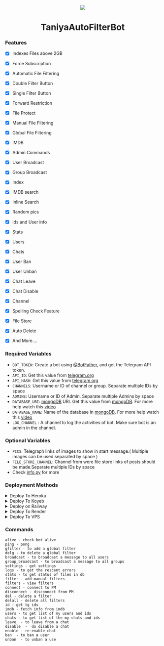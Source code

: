<p align="center">
  <img src="https://telegram.me/share/url?url=https://graph.org/file/39fdd9beaaf070b10a987.jpg">
</p>
<h1 align="center">
  <b>TaniyaAutoFilterBot</b>

### Features

- [x] Indexes Files above 2GB
- [x] Force Subscription
- [x] Automatic File Filtering
- [x] Double Filter Button
- [x] Single Filter Button
- [x] Forward Restriction
- [x] File Protect
- [x] Manual File Filtering
- [x] Global File Filtering
- [x] IMDB
- [x] Admin Commands
- [x] User Broadcast
- [x] Group Broadcast
- [x] Index
- [x] IMDB search
- [x] Inline Search
- [x] Random pics
- [x] ids and User info 
- [x] Stats
- [x] Users
- [x] Chats
- [x] User Ban
- [x] User Unban
- [x] Chat Leave
- [x] Chat Disable
- [x] Channel
- [x] Spelling Check Feature
- [x] File Store
- [x] Auto Delete
- [x] And More....


### Required Variables
* `BOT_TOKEN`: Create a bot using [@BotFather](https://telegram.dog/BotFather), and get the Telegram API token.
* `API_ID`: Get this value from [telegram.org](https://my.telegram.org/apps)
* `API_HASH`: Get this value from [telegram.org](https://my.telegram.org/apps)
* `CHANNELS`: Username or ID of channel or group. Separate multiple IDs by space
* `ADMINS`: Username or ID of Admin. Separate multiple Admins by space
* `DATABASE_URI`: [mongoDB](https://www.mongodb.com) URI. Get this value from [mongoDB](https://www.mongodb.com). For more help watch this [video](https://youtu.be/1G1XwEOnxxo)
* `DATABASE_NAME`: Name of the database in [mongoDB](https://www.mongodb.com). For more help watch this [video](https://youtu.be/1G1XwEOnxxo)
* `LOG_CHANNEL` : A channel to log the activities of bot. Make sure bot is an admin in the channel.
### Optional Variables
* `PICS`: Telegraph links of images to show in start message.( Multiple images can be used separated by space )
* `FILE_STORE_CHANNEL`: Channel from were file store links of posts should be made.Separate multiple IDs by space
* Check [info.py](https://github.com/ritheshrkrm/PiroAutoFilterBot/blob/master/info.py) for more

### Deployment Methods
<details><summary>Deploy To Heroku</summary>
<p>
<br>
<a href="https://heroku.com/deploy?template=https://github.com/ritheshrkrm/PiroAutoFilterBot">
  <img src="https://www.herokucdn.com/deploy/button.svg" alt="Deploy To Heroku">
</a>
</p>
</details>

<details><summary>Deploy To Koyeb</summary>
<b>The fastest way to deploy the application is to click the Deploy to Koyeb button below.</b>

[![Deploy to Koyeb](https://www.koyeb.com/static/images/deploy/button.svg)](https://app.koyeb.com/deploy?type=git&repository=https://github.com/ritheshrkrm/PiroAutoFilterBot&branch=main&name=pirobot)
</details>

<details><summary>Deploy on Railway</summary>
<a href="https://railway.app/new/template/y0ryFO">
<img src="https://railway.app/button.svg" alt="Deploy on Railway">
</a>
</details>

<details><summary>Deploy To Render</summary>
<br>
<a href="https://render.com/deploy?repo=https://github/ritheshrkrm/PiroAutoFilterBot/tree/master">
<img src="https://render.com/images/deploy-to-render-button.svg" alt="Deploy to Render">
</a>
</details>

<details><summary>Deploy To VPS</summary>
<p>
<pre>
Use VPS Branch
git clone https://github.com/ritheshrkrm/PiroAutoFilterBot
# Install Packages
pip3 install -U -r requirements.txt
Edit info.py with variables as given below then run bot
python3 bot.py
</pre>
</p>
</details>


### Commands
```
alive - check bot alive  
ping - pong  
gfilter - to add a global filter 
delg - to delete a global filter 
broadcast - to broadcast a message to all users 
group_broadcast - to broadcast a message to all groups 
settings - get settings   
logs - to get the rescent errors  
stats - to get status of files in db 
filter - add manual filters 
filters - view filters  
connect - connect to PM 
disconnect - disconnect from PM  
del - delete a filter  
delall - delete all filters    
id - get tg ids 
imdb - fetch info from imdb  
users - to get list of my users and ids 
chats - to get list of the my chats and ids   
leave  - to leave from a chat 
disable  -  do disable a chat 
enable - re-enable chat 
ban  - to ban a user  
unban  - to unban a use
```
